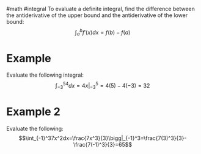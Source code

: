 #math #integral 
To evaluate a definite integral, find the difference between the antiderivative of the upper bound and the antiderivative of the lower bound: $$\int_a^bf'(x)dx=f(b)-f(a)$$
# Example
Evaluate the following integral: $$\int_{-3}^54dx=4x\bigg|_{-3}^5=4(5)-4(-3)=32$$
# Example 2
Evaluate the following: $$\int_{-1}^37x^2dx=\frac{7x^3}{3}\bigg|_{-1}^3=\frac{7(3)^3}{3}-\frac{7(-1)^3}{3}=65$$
